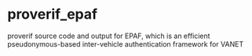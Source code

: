 # proverif_epaf
proverif source code and output for EPAF, which is an efficient pseudonymous-based inter-vehicle authentication framework for VANET
